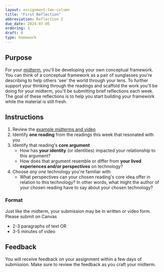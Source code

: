 ```yaml
---
layout: assignment-two-column
title: "First Reflection"
abbreviation: Reflection 2
due_date: 2024-07-05
ordering: 1
draft: 0
type: homework
---
```


## Purpose
For your [midterm]({{site.baseurl}}/assignments/midterm), you'll be developing your own conceptual framework. You can think of a conceptual framework as a pair of sunglasses you're describing to help others 'see' the world through your lens. To further support your thinking through the readings and scaffold the work you'll be doing for your midterm, you'll be submitting brief reflections each week. The goal of these reflections is to help you start building your framework while the material is still fresh.

## Instructions
1. Review the [example midterms and video]({{site.baseurl}}/assignments/midterm#ethics_tips-and-examples)
1. Identify **one reading** from the readings this week that resonated with you
1. Identify that reading's **core argument**
	- How has **your identity** (or identities) impacted your relationship to this argument?
	- How does that argument resemble or differ from **your lived experiences and/or perspectives** on technology?
1. Choose *any one* technology you're familiar with
	- What perspectives can your chosen reading's core idea offer in relation to this technology? In other words, what might the author of your chosen reading have to say about your chosen technology?

### Format
Just like the midterm, your submission may be in written or video form. Please submit on Canvas
- 2-3 paragraphs of text OR 
- 3-5 minutes of video

## Feedback
You will receive feedback on your assignment within a few days of submission. Make sure to review the feedback as you craft your midterm.